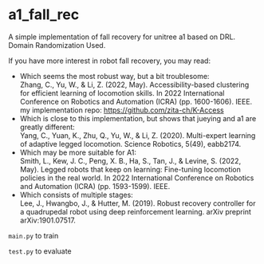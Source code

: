 # a1_fall_rec  

A simple implementation of fall recovery for unitree a1 based on DRL. Domain Randomization Used.   

If you have more interest in robot fall recovery, you may read:

+ Which seems the most robust way, but a bit troublesome:  
Zhang, C., Yu, W., & Li, Z. (2022, May). Accessibility-based clustering for efficient learning of locomotion skills. In 2022 International Conference on Robotics and Automation (ICRA) (pp. 1600-1606). IEEE.  
my implementation repo:  https://github.com/zita-ch/K-Access
+ Which is close to this implementation, but shows that jueying and a1 are greatly different:  
Yang, C., Yuan, K., Zhu, Q., Yu, W., & Li, Z. (2020). Multi-expert learning of adaptive legged locomotion. Science Robotics, 5(49), eabb2174.   
+ Which may be more suitable for A1:   
Smith, L., Kew, J. C., Peng, X. B., Ha, S., Tan, J., & Levine, S. (2022, May). Legged robots that keep on learning: Fine-tuning locomotion policies in the real world. In 2022 International Conference on Robotics and Automation (ICRA) (pp. 1593-1599). IEEE.  
+ Which consists of multiple stages:   
Lee, J., Hwangbo, J., & Hutter, M. (2019). Robust recovery controller for a quadrupedal robot using deep reinforcement learning. arXiv preprint arXiv:1901.07517.  


`main.py` to train

`test.py` to evaluate
